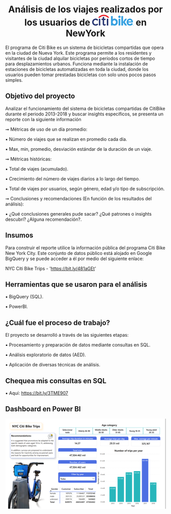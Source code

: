 # <h1 align="center"> Análisis de los viajes realizados por los usuarios de <img src="https://raw.githubusercontent.com/MayteLlerena/Citi_Bike/main/citibike.png" width="130"> en NewYork </h1> 

El programa de Citi Bike es un sistema de bicicletas compartidas que opera en la ciudad de Nueva York. Este programa permite a los residentes y visitantes de la ciudad alquilar bicicletas por períodos cortos de tiempo para desplazamientos urbanos. Funciona mediante la instalación de estaciones de bicicletas automatizadas en toda la ciudad, donde los usuarios pueden tomar prestadas bicicletas con solo unos pocos pasos simples.

## Objetivo del proyecto 

Analizar el funcionamiento del sistema de bicicletas compartidas de CitiBike durante el periodo 2013-2018 y buscar insights específicos, se presenta un reporte con la siguiente información

➞ Métricas de uso de un día promedio: 

  ▪️ Número de viajes que se realizan en promedio cada día.
  
  ▪️ Max, min, promedio, desviación estándar de la duración de un viaje.

➞ Métricas históricas: 

  ▪️ Total de viajes (acumulado).
  
  ▪️ Crecimiento del número de viajes diarios a lo largo del tiempo.
  
  ▪️ Total de viajes por usuarios, según género, edad y/o tipo de subscripción.

➞ Conclusiones y recomendaciones (En función de los resultados del análisis):

  ▪️ ¿Qué conclusiones generales pude sacar? ¿Qué patrones o insights descubrí? ¿Alguna recomendación?.

## Insumos

Para construir el reporte utilice la información pública del programa Citi Bike New York City. Este conjunto de datos público está alojado en Google BigQuery y se puede acceder a él por medio del siguiente enlace: 

NYC Citi Bike Trips - 'https://bit.ly/481aGEt'

## Herramientas que se usaron para el análisis

▪️ BigQuery (SQL).

▪️ PowerBI.

## ¿Cuál fue el proceso de trabajo?

El proyecto se desarrolló a través de las siguientes etapas:

▪️ Procesamiento y preparación de datos mediante consultas en SQL.

▪️ Análisis exploratorio de datos (AED).

▪️ Aplicación de diversas técnicas de análisis.

## Chequea mis consultas en SQL

▪️ Aquí: https://bit.ly/3TME907

## Dashboard en Power BI

![Citi_Bike](https://raw.githubusercontent.com/MayteLlerena/Citi_Bike/main/Dashboard.png) 



